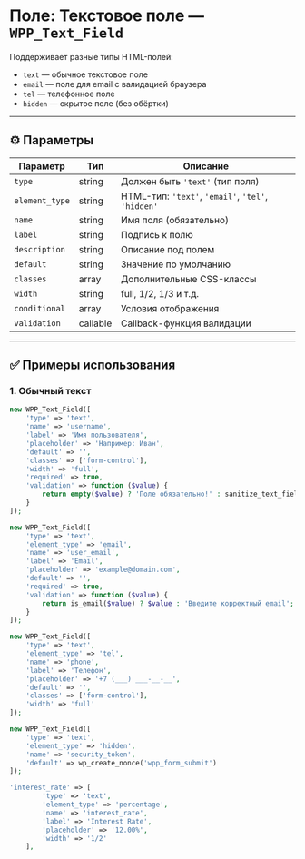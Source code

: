 # Поле: Текстовое поле — `WPP_Text_Field`

Поддерживает разные типы HTML-полей:
- `text` — обычное текстовое поле
- `email` — поле для email с валидацией браузера
- `tel` — телефонное поле
- `hidden` — скрытое поле (без обёртки)

---

## ⚙️ Параметры

| Параметр       | Тип         | Описание |
|----------------|-------------|----------|
| `type`         | string      | Должен быть `'text'` (тип поля) |
| `element_type` | string      | HTML-тип: `'text'`, `'email'`, `'tel'`, `'hidden'` |
| `name`         | string      | Имя поля (обязательно) |
| `label`        | string      | Подпись к полю |
| `description`  | string      | Описание под полем |
| `default`      | string      | Значение по умолчанию |
| `classes`      | array       | Дополнительные CSS-классы |
| `width`        | string      | full, 1/2, 1/3 и т.д. |
| `conditional`  | array       | Условия отображения |
| `validation`   | callable    | Callback-функция валидации |

---

## ✅ Примеры использования

### 1. Обычный текст

```php
new WPP_Text_Field([
    'type' => 'text',
    'name' => 'username',
    'label' => 'Имя пользователя',
    'placeholder' => 'Например: Иван',
    'default' => '',
    'classes' => ['form-control'],
    'width' => 'full',
    'required' => true,
    'validation' => function ($value) {
        return empty($value) ? 'Поле обязательно!' : sanitize_text_field($value);
    }
]);

new WPP_Text_Field([
    'type' => 'text',
    'element_type' => 'email',
    'name' => 'user_email',
    'label' => 'Email',
    'placeholder' => 'example@domain.com',
    'default' => '',
    'required' => true,
    'validation' => function ($value) {
        return is_email($value) ? $value : 'Введите корректный email';
    }
]);

new WPP_Text_Field([
    'type' => 'text',
    'element_type' => 'tel',
    'name' => 'phone',
    'label' => 'Телефон',
    'placeholder' => '+7 (___) ___-__-__',
    'default' => '',
    'classes' => ['form-control'],
    'width' => 'full'
]);

new WPP_Text_Field([
    'type' => 'text',
    'element_type' => 'hidden',
    'name' => 'security_token',
    'default' => wp_create_nonce('wpp_form_submit')
]);

'interest_rate' => [
        'type' => 'text',
        'element_type' => 'percentage',
        'name' => 'interest_rate',
        'label' => 'Interest Rate',
        'placeholder' => '12.00%',
        'width' => '1/2'
    ],